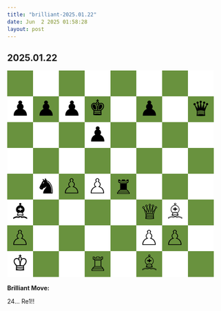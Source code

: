 ```yaml
---
title: "brilliant-2025.01.22"
date: Jun  2 2025 01:58:28
layout: post
---
```


## 2025.01.22

![](images/brilliant-2025.01.22.png)

**Brilliant Move:**

24... Re1!!
